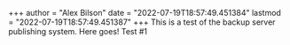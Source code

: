 +++
author = "Alex Bilson"
date = "2022-07-19T18:57:49.451384"
lastmod = "2022-07-19T18:57:49.451387"
+++
This is a test of the backup server publishing system. Here goes! Test #1